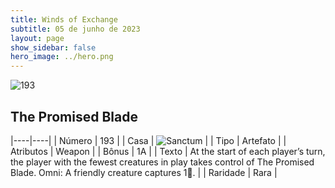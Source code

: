 ```yaml
---
title: Winds of Exchange
subtitle: 05 de junho de 2023
layout: page
show_sidebar: false
hero_image: ../hero.png
---
```


![193](https://mastervault-storage-prod.s3.amazonaws.com/media/card_front/en/600_193_9bb639e8d887_en.png)


## The Promised Blade

|----|----|
| Número | 193 |
| Casa | ![Sanctum](https://archonarcana.com/images/thumb/c/c7/Sanctum.png/22px-Sanctum.png "Santuário") |
| Tipo | Artefato |
| Atributos | Weapon |
| Bônus | 1A |
| Texto | At the start of each player’s turn, the player with the fewest creatures in play takes control of The Promised Blade.  Omni: A friendly creature captures 1.  |
| Raridade | Rara |
